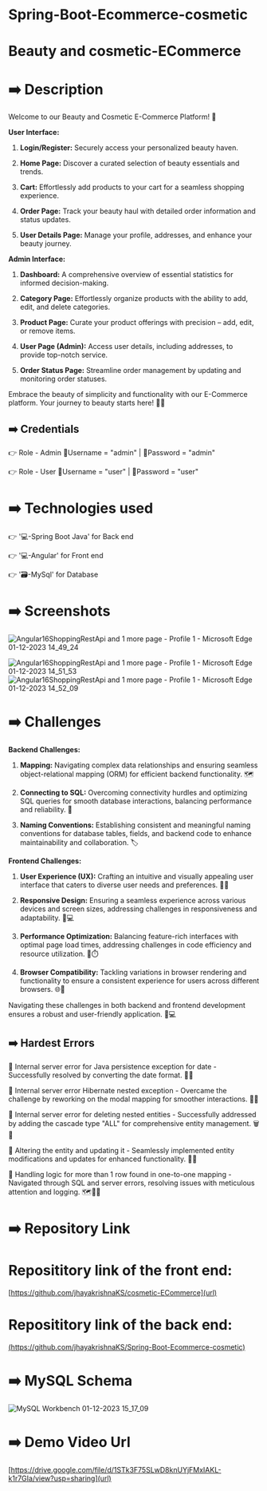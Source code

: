 # Spring-Boot-Ecommerce-cosmetic
# Beauty and cosmetic-ECommerce


# ➡️ Description
Welcome to our Beauty and Cosmetic E-Commerce Platform! 🌟

**User Interface:**
1. **Login/Register:** Securely access your personalized beauty haven.
2. **Home Page:** Discover a curated selection of beauty essentials and trends.

3. **Cart:** Effortlessly add products to your cart for a seamless shopping experience.

4. **Order Page:** Track your beauty haul with detailed order information and status updates.

5. **User Details Page:** Manage your profile, addresses, and enhance your beauty journey.

**Admin Interface:**
1. **Dashboard:** A comprehensive overview of essential statistics for informed decision-making.

2. **Category Page:** Effortlessly organize products with the ability to add, edit, and delete categories.

3. **Product Page:** Curate your product offerings with precision – add, edit, or remove items.

4. **User Page (Admin):** Access user details, including addresses, to provide top-notch service.

5. **Order Status Page:** Streamline order management by updating and monitoring order statuses.

Embrace the beauty of simplicity and functionality with our E-Commerce platform. Your journey to beauty starts here! 💄✨

## ➡️ Credentials

👉 Role - Admin
    📧Username = "admin" | 🔐Password = "admin"

👉 Role - User
    📧Username = "user" | 🔐Password = "user"

# ➡️ Technologies used

👉 '💻-Spring Boot Java' for Back end

👉 '💻-Angular' for Front end 

👉 '🗃️-MySql' for Database 

# ➡️ Screenshots

![Angular16ShoppingRestApi and 1 more page - Profile 1 - Microsoft​ Edge 01-12-2023 14_49_24](https://github.com/jhayakrishnaKS/cosmetic-ECommerce/assets/145537398/476f9b36-846b-40c9-b944-5434f923d3f7)

![Angular16ShoppingRestApi and 1 more page - Profile 1 - Microsoft​ Edge 01-12-2023 14_51_53](https://github.com/jhayakrishnaKS/cosmetic-ECommerce/assets/145537398/be5a75c0-623f-41d1-b4c2-6d08414ce8a7)
![Angular16ShoppingRestApi and 1 more page - Profile 1 - Microsoft​ Edge 01-12-2023 14_52_09](https://github.com/jhayakrishnaKS/cosmetic-ECommerce/assets/145537398/260e725a-1d31-4968-acb4-ad8edacd6167)

# ➡️ Challenges

**Backend Challenges:**

1. **Mapping:** Navigating complex data relationships and ensuring seamless object-relational mapping (ORM) for efficient backend functionality. 🗺️

2. **Connecting to SQL:** Overcoming connectivity hurdles and optimizing SQL queries for smooth database interactions, balancing performance and reliability. 🔗

3. **Naming Conventions:** Establishing consistent and meaningful naming conventions for database tables, fields, and backend code to enhance maintainability and collaboration. 🏷️

**Frontend Challenges:**

1. **User Experience (UX):** Crafting an intuitive and visually appealing user interface that caters to diverse user needs and preferences. 🎨✨

2. **Responsive Design:** Ensuring a seamless experience across various devices and screen sizes, addressing challenges in responsiveness and adaptability. 📱💻

3. **Performance Optimization:** Balancing feature-rich interfaces with optimal page load times, addressing challenges in code efficiency and resource utilization. 🚀⏱️

4. **Browser Compatibility:** Tackling variations in browser rendering and functionality to ensure a consistent experience for users across different browsers. 🌐🤝

Navigating these challenges in both backend and frontend development ensures a robust and user-friendly application. 💪💻

## ➡️ Hardest Errors

🚩 Internal server error for Java persistence exception for date - Successfully resolved by converting the date format. 📅✅

🚩 Internal server error Hibernate nested exception - Overcame the challenge by reworking on the modal mapping for smoother interactions. 🧩🔄

🚩 Internal server error for deleting nested entities - Successfully addressed by adding the cascade type "ALL" for comprehensive entity management. 🗑️🔄

🚩 Altering the entity and updating it - Seamlessly implemented entity modifications and updates for enhanced functionality. 🔄🔄

🚩 Handling logic for more than 1 row found in one-to-one mapping - Navigated through SQL and server errors, resolving issues with meticulous attention and logging. 🗺️📝🚧

# ➡️ Repository Link
# Reposititory link of the front end:
[https://github.com/jhayakrishnaKS/cosmetic-ECommerce](url)

# Reposititory link of the back end:
[(https://github.com/jhayakrishnaKS/Spring-Boot-Ecommerce-cosmetic)](url)

# ➡️ MySQL Schema

![MySQL Workbench 01-12-2023 15_17_09](https://github.com/jhayakrishnaKS/cosmetic-ECommerce/assets/145537398/38ea1a84-a21a-41de-bbbe-447bcfc4aedd)

# ➡️ Demo Video Url

[https://drive.google.com/file/d/1STk3F75SLwD8knUYjFMxIAKL-k1r7GIa/view?usp=sharing](url)
